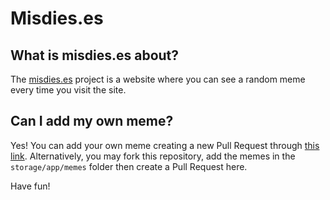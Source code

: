 # Misdies.es

## What is misdies.es about?

The [misdies.es](https://misdies.es) project is a website where you can see a random meme every time you visit the site.

## Can I add my own meme?

Yes! You can add your own meme creating a new Pull Request through [this link](https://github.com/torralbodavid/misdieses/upload/main/storage/app/memes).
Alternatively, you may fork this repository, add the memes in the `storage/app/memes` folder then create a Pull Request here.

Have fun!
